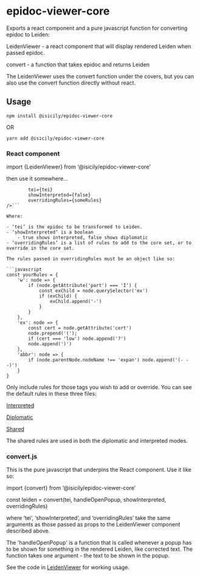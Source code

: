 # epidoc-viewer-core

Exports a react component and a pure javascript function for converting epidoc to Leiden: 

LeidenViewer - a react component that will display rendered Leiden when passed epidoc.

convert - a function that takes epidoc and returns Leiden

The LeidenViewer uses the convert function under the covers, but you can also use the convert function directly without react.

## Usage

```npm install @isicily/epidoc-viewer-core```

OR

```yarn add @isicily/epidoc-viewer-core```

### React component

import {LeidenViewer} from ‘@isicily/epidoc-viewer-core’

then use it somewhere...

```<LeidenViewer 
		tei={tei} 
		showInterpreted={false} 
		overridingRules={someRules} 
/>```
  
Where:

- ‘tei’ is the epidoc to be transformed to Leiden.
- ‘showInterpreted’ is a boolean 
	- true shows interpreted, false shows diplomatic
- ‘overridingRules’ is a list of rules to add to the core set, or to override in the core set.  

The rules passed in overridingRules must be an object like so:

```javascript
const yourRules = {
    'w': node => {
        if (node.getAttribute('part') === 'I') {
            const exChild = node.querySelector('ex')
            if (exChild) {
                exChild.append('-')
            }
        } 
    },
    'ex': node => {
        const cert = node.getAttribute('cert')
        node.prepend('('); 
        if (cert === 'low') node.append('?')
        node.append(')')
    },
    'abbr': node => {
        if (node.parentNode.nodeName !== 'expan') node.append('(- - -)')
    }
}
```

Only include rules for those tags you wish to add or override.  You can see the default rules in these three files:

[Interpreted](https://github.com/ISicily/epidoc-viewer-core/blob/master/src/rules.js)

[Diplomatic](https://github.com/ISicily/epidoc-viewer-core/blob/master/src/diplomaticRules.js)

[Shared](https://github.com/ISicily/epidoc-viewer-core/blob/master/src/sharedRules.js)

The shared rules are used in both the diplomatic and interpreted modes.

### convert.js

This is the pure javascript that underpins the React component.  Use it like so:

import {convert} from ‘@isicily/epidoc-viewer-core’

const leiden = convert(tei, handleOpenPopup, showInterpreted, overridingRules)

where ‘tei’, ‘showInterpreted’, and ‘overridingRules’ take the same arguments as those passed as props to the LeidenViewer component described above.

The 'handleOpenPopup' is a function that is called whenever a popup has to be shown for something in the rendered Leiden, like corrected text.  The function takes one argument - the text to be shown in the popup.

See the code in [LeidenViewer](https://github.com/ISicily/epidoc-viewer-core/blob/master/src/LeidenViewer.js) for working usage.